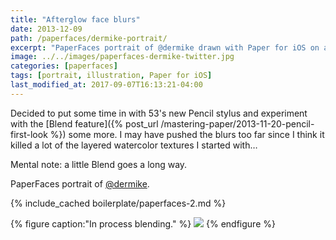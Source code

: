 ```yaml
---
title: "Afterglow face blurs"
date: 2013-12-09
path: /paperfaces/dermike-portrait/
excerpt: "PaperFaces portrait of @dermike drawn with Paper for iOS on an iPad."
image: ../../images/paperfaces-dermike-twitter.jpg
categories: [paperfaces]
tags: [portrait, illustration, Paper for iOS]
last_modified_at: 2017-09-07T16:13:21-04:00
---
```


Decided to put some time in with 53's new Pencil stylus and experiment with the [Blend feature]({% post_url /mastering-paper/2013-11-20-pencil-first-look %}) some more. I may have pushed the blurs too far since I think it killed a lot of the layered watercolor textures I started with…

Mental note: a little Blend goes a long way.

PaperFaces portrait of [@dermike](https://twitter.com/dermike).

{% include_cached boilerplate/paperfaces-2.md %}

{% figure caption:"In process blending." %}
[![](../../images/paperfaces-dermike-process-1-750.jpg)](../../images/paperfaces-dermike-process-1-lg.jpg)
{% endfigure %}
